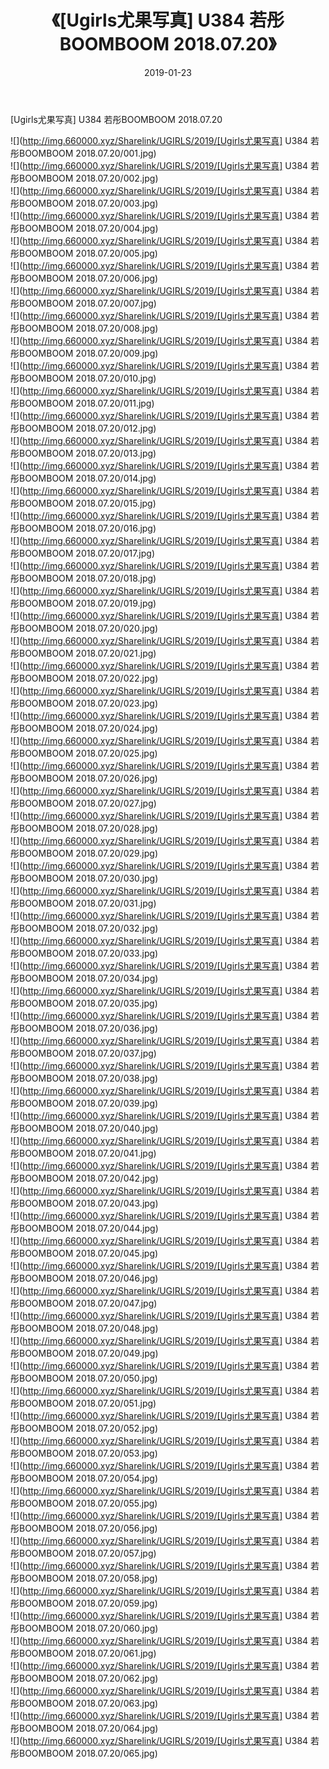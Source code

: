 ﻿---
layout: post
title:  《[Ugirls尤果写真] U384 若彤BOOMBOOM 2018.07.20》
date:   2019-01-23
img: http://img.660000.xyz/Sharelink/UGIRLS/2019/[Ugirls尤果写真] U384 若彤BOOMBOOM 2018.07.20/000.jpg
categories: [美女, 清纯, 唯美]
---

[Ugirls尤果写真] U384 若彤BOOMBOOM 2018.07.20

 ![](http://img.660000.xyz/Sharelink/UGIRLS/2019/[Ugirls尤果写真] U384 若彤BOOMBOOM 2018.07.20/001.jpg) <br>![](http://img.660000.xyz/Sharelink/UGIRLS/2019/[Ugirls尤果写真] U384 若彤BOOMBOOM 2018.07.20/002.jpg) <br>![](http://img.660000.xyz/Sharelink/UGIRLS/2019/[Ugirls尤果写真] U384 若彤BOOMBOOM 2018.07.20/003.jpg) <br>![](http://img.660000.xyz/Sharelink/UGIRLS/2019/[Ugirls尤果写真] U384 若彤BOOMBOOM 2018.07.20/004.jpg) <br>![](http://img.660000.xyz/Sharelink/UGIRLS/2019/[Ugirls尤果写真] U384 若彤BOOMBOOM 2018.07.20/005.jpg) <br>![](http://img.660000.xyz/Sharelink/UGIRLS/2019/[Ugirls尤果写真] U384 若彤BOOMBOOM 2018.07.20/006.jpg) <br>![](http://img.660000.xyz/Sharelink/UGIRLS/2019/[Ugirls尤果写真] U384 若彤BOOMBOOM 2018.07.20/007.jpg) <br>![](http://img.660000.xyz/Sharelink/UGIRLS/2019/[Ugirls尤果写真] U384 若彤BOOMBOOM 2018.07.20/008.jpg) <br>![](http://img.660000.xyz/Sharelink/UGIRLS/2019/[Ugirls尤果写真] U384 若彤BOOMBOOM 2018.07.20/009.jpg) <br>![](http://img.660000.xyz/Sharelink/UGIRLS/2019/[Ugirls尤果写真] U384 若彤BOOMBOOM 2018.07.20/010.jpg) <br>![](http://img.660000.xyz/Sharelink/UGIRLS/2019/[Ugirls尤果写真] U384 若彤BOOMBOOM 2018.07.20/011.jpg) <br>![](http://img.660000.xyz/Sharelink/UGIRLS/2019/[Ugirls尤果写真] U384 若彤BOOMBOOM 2018.07.20/012.jpg) <br>![](http://img.660000.xyz/Sharelink/UGIRLS/2019/[Ugirls尤果写真] U384 若彤BOOMBOOM 2018.07.20/013.jpg) <br>![](http://img.660000.xyz/Sharelink/UGIRLS/2019/[Ugirls尤果写真] U384 若彤BOOMBOOM 2018.07.20/014.jpg) <br>![](http://img.660000.xyz/Sharelink/UGIRLS/2019/[Ugirls尤果写真] U384 若彤BOOMBOOM 2018.07.20/015.jpg) <br>![](http://img.660000.xyz/Sharelink/UGIRLS/2019/[Ugirls尤果写真] U384 若彤BOOMBOOM 2018.07.20/016.jpg) <br>![](http://img.660000.xyz/Sharelink/UGIRLS/2019/[Ugirls尤果写真] U384 若彤BOOMBOOM 2018.07.20/017.jpg) <br>![](http://img.660000.xyz/Sharelink/UGIRLS/2019/[Ugirls尤果写真] U384 若彤BOOMBOOM 2018.07.20/018.jpg) <br>![](http://img.660000.xyz/Sharelink/UGIRLS/2019/[Ugirls尤果写真] U384 若彤BOOMBOOM 2018.07.20/019.jpg) <br>![](http://img.660000.xyz/Sharelink/UGIRLS/2019/[Ugirls尤果写真] U384 若彤BOOMBOOM 2018.07.20/020.jpg) <br>![](http://img.660000.xyz/Sharelink/UGIRLS/2019/[Ugirls尤果写真] U384 若彤BOOMBOOM 2018.07.20/021.jpg) <br>![](http://img.660000.xyz/Sharelink/UGIRLS/2019/[Ugirls尤果写真] U384 若彤BOOMBOOM 2018.07.20/022.jpg) <br>![](http://img.660000.xyz/Sharelink/UGIRLS/2019/[Ugirls尤果写真] U384 若彤BOOMBOOM 2018.07.20/023.jpg) <br>![](http://img.660000.xyz/Sharelink/UGIRLS/2019/[Ugirls尤果写真] U384 若彤BOOMBOOM 2018.07.20/024.jpg) <br>![](http://img.660000.xyz/Sharelink/UGIRLS/2019/[Ugirls尤果写真] U384 若彤BOOMBOOM 2018.07.20/025.jpg) <br>![](http://img.660000.xyz/Sharelink/UGIRLS/2019/[Ugirls尤果写真] U384 若彤BOOMBOOM 2018.07.20/026.jpg) <br>![](http://img.660000.xyz/Sharelink/UGIRLS/2019/[Ugirls尤果写真] U384 若彤BOOMBOOM 2018.07.20/027.jpg) <br>![](http://img.660000.xyz/Sharelink/UGIRLS/2019/[Ugirls尤果写真] U384 若彤BOOMBOOM 2018.07.20/028.jpg) <br>![](http://img.660000.xyz/Sharelink/UGIRLS/2019/[Ugirls尤果写真] U384 若彤BOOMBOOM 2018.07.20/029.jpg) <br>![](http://img.660000.xyz/Sharelink/UGIRLS/2019/[Ugirls尤果写真] U384 若彤BOOMBOOM 2018.07.20/030.jpg) <br>![](http://img.660000.xyz/Sharelink/UGIRLS/2019/[Ugirls尤果写真] U384 若彤BOOMBOOM 2018.07.20/031.jpg) <br>![](http://img.660000.xyz/Sharelink/UGIRLS/2019/[Ugirls尤果写真] U384 若彤BOOMBOOM 2018.07.20/032.jpg) <br>![](http://img.660000.xyz/Sharelink/UGIRLS/2019/[Ugirls尤果写真] U384 若彤BOOMBOOM 2018.07.20/033.jpg) <br>![](http://img.660000.xyz/Sharelink/UGIRLS/2019/[Ugirls尤果写真] U384 若彤BOOMBOOM 2018.07.20/034.jpg) <br>![](http://img.660000.xyz/Sharelink/UGIRLS/2019/[Ugirls尤果写真] U384 若彤BOOMBOOM 2018.07.20/035.jpg) <br>![](http://img.660000.xyz/Sharelink/UGIRLS/2019/[Ugirls尤果写真] U384 若彤BOOMBOOM 2018.07.20/036.jpg) <br>![](http://img.660000.xyz/Sharelink/UGIRLS/2019/[Ugirls尤果写真] U384 若彤BOOMBOOM 2018.07.20/037.jpg) <br>![](http://img.660000.xyz/Sharelink/UGIRLS/2019/[Ugirls尤果写真] U384 若彤BOOMBOOM 2018.07.20/038.jpg) <br>![](http://img.660000.xyz/Sharelink/UGIRLS/2019/[Ugirls尤果写真] U384 若彤BOOMBOOM 2018.07.20/039.jpg) <br>![](http://img.660000.xyz/Sharelink/UGIRLS/2019/[Ugirls尤果写真] U384 若彤BOOMBOOM 2018.07.20/040.jpg) <br>![](http://img.660000.xyz/Sharelink/UGIRLS/2019/[Ugirls尤果写真] U384 若彤BOOMBOOM 2018.07.20/041.jpg) <br>![](http://img.660000.xyz/Sharelink/UGIRLS/2019/[Ugirls尤果写真] U384 若彤BOOMBOOM 2018.07.20/042.jpg) <br>![](http://img.660000.xyz/Sharelink/UGIRLS/2019/[Ugirls尤果写真] U384 若彤BOOMBOOM 2018.07.20/043.jpg) <br>![](http://img.660000.xyz/Sharelink/UGIRLS/2019/[Ugirls尤果写真] U384 若彤BOOMBOOM 2018.07.20/044.jpg) <br>![](http://img.660000.xyz/Sharelink/UGIRLS/2019/[Ugirls尤果写真] U384 若彤BOOMBOOM 2018.07.20/045.jpg) <br>![](http://img.660000.xyz/Sharelink/UGIRLS/2019/[Ugirls尤果写真] U384 若彤BOOMBOOM 2018.07.20/046.jpg) <br>![](http://img.660000.xyz/Sharelink/UGIRLS/2019/[Ugirls尤果写真] U384 若彤BOOMBOOM 2018.07.20/047.jpg) <br>![](http://img.660000.xyz/Sharelink/UGIRLS/2019/[Ugirls尤果写真] U384 若彤BOOMBOOM 2018.07.20/048.jpg) <br>![](http://img.660000.xyz/Sharelink/UGIRLS/2019/[Ugirls尤果写真] U384 若彤BOOMBOOM 2018.07.20/049.jpg) <br>![](http://img.660000.xyz/Sharelink/UGIRLS/2019/[Ugirls尤果写真] U384 若彤BOOMBOOM 2018.07.20/050.jpg) <br>![](http://img.660000.xyz/Sharelink/UGIRLS/2019/[Ugirls尤果写真] U384 若彤BOOMBOOM 2018.07.20/051.jpg) <br>![](http://img.660000.xyz/Sharelink/UGIRLS/2019/[Ugirls尤果写真] U384 若彤BOOMBOOM 2018.07.20/052.jpg) <br>![](http://img.660000.xyz/Sharelink/UGIRLS/2019/[Ugirls尤果写真] U384 若彤BOOMBOOM 2018.07.20/053.jpg) <br>![](http://img.660000.xyz/Sharelink/UGIRLS/2019/[Ugirls尤果写真] U384 若彤BOOMBOOM 2018.07.20/054.jpg) <br>![](http://img.660000.xyz/Sharelink/UGIRLS/2019/[Ugirls尤果写真] U384 若彤BOOMBOOM 2018.07.20/055.jpg) <br>![](http://img.660000.xyz/Sharelink/UGIRLS/2019/[Ugirls尤果写真] U384 若彤BOOMBOOM 2018.07.20/056.jpg) <br>![](http://img.660000.xyz/Sharelink/UGIRLS/2019/[Ugirls尤果写真] U384 若彤BOOMBOOM 2018.07.20/057.jpg) <br>![](http://img.660000.xyz/Sharelink/UGIRLS/2019/[Ugirls尤果写真] U384 若彤BOOMBOOM 2018.07.20/058.jpg) <br>![](http://img.660000.xyz/Sharelink/UGIRLS/2019/[Ugirls尤果写真] U384 若彤BOOMBOOM 2018.07.20/059.jpg) <br>![](http://img.660000.xyz/Sharelink/UGIRLS/2019/[Ugirls尤果写真] U384 若彤BOOMBOOM 2018.07.20/060.jpg) <br>![](http://img.660000.xyz/Sharelink/UGIRLS/2019/[Ugirls尤果写真] U384 若彤BOOMBOOM 2018.07.20/061.jpg) <br>![](http://img.660000.xyz/Sharelink/UGIRLS/2019/[Ugirls尤果写真] U384 若彤BOOMBOOM 2018.07.20/062.jpg) <br>![](http://img.660000.xyz/Sharelink/UGIRLS/2019/[Ugirls尤果写真] U384 若彤BOOMBOOM 2018.07.20/063.jpg) <br>![](http://img.660000.xyz/Sharelink/UGIRLS/2019/[Ugirls尤果写真] U384 若彤BOOMBOOM 2018.07.20/064.jpg) <br>![](http://img.660000.xyz/Sharelink/UGIRLS/2019/[Ugirls尤果写真] U384 若彤BOOMBOOM 2018.07.20/065.jpg) <br>